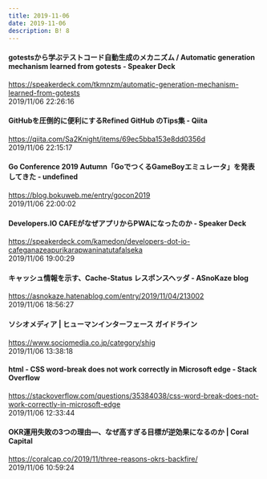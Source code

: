 ```yaml
---
title: 2019-11-06
date: 2019-11-06
description: B! 8
---
```


#### gotestsから学ぶテストコード自動生成のメカニズム / Automatic generation mechanism learned from gotests - Speaker Deck
https://speakerdeck.com/tkmnzm/automatic-generation-mechanism-learned-from-gotests<br>
2019/11/06 22:26:16<br>


#### GitHubを圧倒的に便利にするRefined GitHub のTips集 - Qiita
https://qiita.com/Sa2Knight/items/69ec5bba153e8dd0356d<br>
2019/11/06 22:15:17<br>


#### Go Conference 2019 Autumn「GoでつくるGameBoyエミュレータ」を発表してきた - undefined
https://blog.bokuweb.me/entry/gocon2019<br>
2019/11/06 22:00:02<br>


#### Developers.IO CAFEがなぜアプリからPWAになったのか - Speaker Deck
https://speakerdeck.com/kamedon/developers-dot-io-cafeganazeapurikarapwaninatutafalseka<br>
2019/11/06 19:00:29<br>


#### キャッシュ情報を示す、Cache-Status レスポンスヘッダ - ASnoKaze blog
https://asnokaze.hatenablog.com/entry/2019/11/04/213002<br>
2019/11/06 18:56:27<br>


#### ソシオメディア  |  ヒューマンインターフェース ガイドライン
https://www.sociomedia.co.jp/category/shig<br>
2019/11/06 13:38:18<br>


#### html - CSS word-break does not work correctly in Microsoft edge - Stack Overflow
https://stackoverflow.com/questions/35384038/css-word-break-does-not-work-correctly-in-microsoft-edge<br>
2019/11/06 12:33:44<br>


#### OKR運用失敗の3つの理由―、なぜ高すぎる目標が逆効果になるのか | Coral Capital
https://coralcap.co/2019/11/three-reasons-okrs-backfire/<br>
2019/11/06 10:59:24<br>


